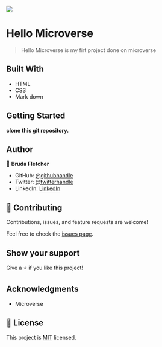 ![](https://img.shields.io/badge/Microverse-blueviolet)

# Hello Microverse

>Hello Microverse is my firt project done on microverse
## Built With

- HTML
- CSS
- Mark down

## Getting Started

**clone this git repository.**


## Author

👤 **Bruda Fletcher**

- GitHub: [@githubhandle](https://github.com/Brudaman)
- Twitter: [@twitterhandle](https://twitter.com/fletcher_bruda)
- LinkedIn: [LinkedIn](https://www.linkedin.com/in/bruda-fletcher-21a783207/)

## 🤝 Contributing

Contributions, issues, and feature requests are welcome!

Feel free to check the [issues page](../../issues/).

## Show your support

Give a ⭐️ if you like this project!

## Acknowledgments

- Microverse

## 📝 License

This project is [MIT](./MIT.md) licensed.